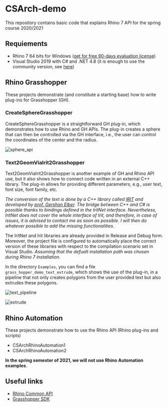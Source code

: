 # CSArch-demo
This repository contains basic code that explains Rhino 7 API for the spring course 2020/2021


## Requiements

* Rhino 7 64 bits for Windows ([get for free 90-days evaluation license](https://www.rhino3d.com/download/rhino-for-windows/evaluation))
* Visual Studio 2019 with C# and .NET 4.8 (it is enough to use the community version, see [here](https://visualstudio.microsoft.com/vs/community/))

## Rhino Grasshopper
These projects demonstrate (and constitute a starting base) how to write plug-ins for Grasshopper (GH).

### CreateSphereGrasshopper
CreateSphereGrasshopper is a straightforward GH plug-in, which demonstrates how to use Rhino and GH APIs. The plug-in creates a sphere that can then be controlled via the GH interface, i.e., the user can control the coordinates of the center and the radius.

![sphere_api](https://user-images.githubusercontent.com/456607/113514103-6e597200-9575-11eb-8624-413105ac4c3f.png)

### Text2GeomViaIrit2Grasshopper
Text2GeomViaIrit2Grasshopper is another example of GH and Rhino API use, but it also shows how to connect code written in an external C++ library. The plug-in allows for providing different parameters, e.g., user text, font size, font family, etc.

_The conversion of the text is done by a C++ library called [IRIT](http://www.cs.technion.ac.il/~irit/) and developed by [prof. Gershon Elber](http://www.cs.technion.ac.il/~gershon/). The bridge between C++ and C# is possible thanks to bindings defined in the IritNet interface. Nevertheless, IritNet does not cover the whole interface of Irit, and therefore, in case of issues, it is advised to contact me as soon as possible. I will then do whatever possible to add the missing functionalities._

The IritNet and Irit libraries are already provided in Release and Debug form. Moreover, the project file is configured to automatically place the correct version of these libraries with respect to the compilation scenario set in Visual Studio. _Assuming that the defualt installation path was chosen during Rhino 7 installation._


In the directory ```Examples```, you can find a file ```grass_hopper_demo_text_extrude```, which shows the use of the plug-in, in a pipeline that not only creates polygons from the user provided text but also extrudes these polygons.

![text_pipeline](https://user-images.githubusercontent.com/456607/113514061-33efd500-9575-11eb-8fdb-121c2830760d.png)

![extrude](https://user-images.githubusercontent.com/456607/113514224-153e0e00-9576-11eb-830c-1e357236f85b.png)


## Rhino Automation

These projects demonstrate how to use the Rhino API (Rhino plug-ins and scripts)

* CSArchRhinoAutomation1
* CSArchRhinoAutomation2

**In the spring semester of 2021, we will not use Rhino Automation examples**.

## Useful links

* [Rhino Common API](https://developer.rhino3d.com/api/RhinoCommon/html/R_Project_RhinoCommon.htm)
* [Grasshopper SDK](https://developer.rhino3d.com/api/grasshopper/html/723c01da-9986-4db2-8f53-6f3a7494df75.htm)
